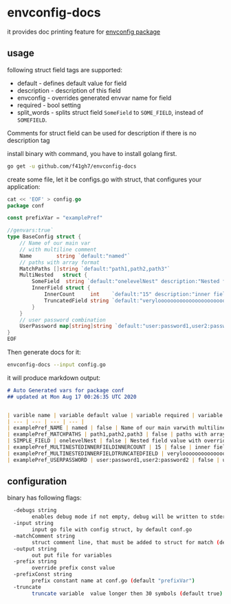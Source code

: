 # envconfig-docs

it provides doc printing feature for [envconfig package](https://github.com/kelseyhightower/envconfig)


## usage

 following struct field tags are supported:
 * default - defines default value for field
 * description - description of this field
 * envconfig - overrides generated envvar name for field
 * required - bool setting
 * split_words - splits struct field `SomeField` to `SOME_FIELD`, instead of `SOMEFIELD`.
 
 
Comments for struct field can be used for description if there is no description tag

install binary with command, you  have to install golang first.

```bash
go get -u github.com/f41gh7/envconfig-docs
```

create some file, let it be configs.go with struct, that configures your application:

```go
cat << 'EOF' > config.go
package conf

const prefixVar = "examplePref"

//genvars:true`
type BaseConfig struct {
	// Name of our main var
	// with multiline comment
	Name        string `default:"named"`
	// paths with array format
	MatchPaths []string `default:"path1,path2,path3"`
	MultiNested   struct {
		SomeField  string `default:"onelevelNest" description:"Nested field value with override" envconfig:"SIMPLE_FIELD"`
		InnerField struct {
			InnerCount     int    `default:"15" description:"inner field with int value"`
			TruncatedField string `default:"verylooooooooooooooooooooooooooooooooooooooooooooooooooooooooooooooooooooooooooooooooong value" description:"truncated, can be shown with flag -truncate=false"`
		}
	}
	// user password combination
	UserPassword map[string]string `default:"user:password1,user2:password2"`
}
EOF
```

Then generate docs for it:

```bash
envconfig-docs --input config.go
```
it will produce markdown output:

```markdown
# Auto Generated vars for package conf 
## updated at Mon Aug 17 00:26:35 UTC 2020 


| varible name | variable default value | variable required | variable description |
| --- | --- | --- | --- |
| examplePref_NAME | named | false | Name of our main varwith multiline comment |
| examplePref_MATCHPATHS | path1,path2,path3 | false | paths with array format |
| SIMPLE_FIELD | onelevelNest | false | Nested field value with override |
| examplePref_MULTINESTEDINNERFIELDINNERCOUNT | 15 | false | inner field with int value |
| examplePref_MULTINESTEDINNERFIELDTRUNCATEDFIELD | verylooooooooooooooooooooooooo | false | truncated, can be shown with flag -truncate=false |
| examplePref_USERPASSWORD | user:password1,user2:password2 | false | user password combinatio |

```

## configuration
 
 

 binary has following flags:

```bash
  -debugs string
        enables debug mode if not empty, debug will be written to stderr
  -input string
        input go file with config struct, by default conf.go
  -matchComment string
        struct comment line, that must be added to struct for match (default "//genvars:true")
  -output string
        out put file for variables
  -prefix string
        override prefix const value
  -prefixConst string
        prefix constant name at conf.go (default "prefixVar")
  -truncate
        truncate variable  value longer then 30 symbols (default true)
```